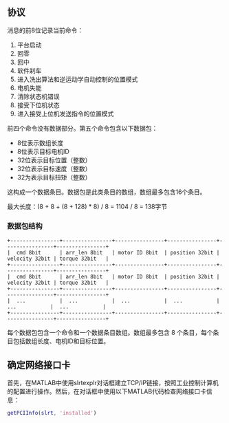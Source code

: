 ## 协议

消息的前8位记录当前命令：
1. 平台启动
2. 回零
3. 回中
4. 软件刹车
5. 进入洗出算法和逆运动学自动控制的位置模式
6. 电机失能
7. 清除状态机错误
100. 接受下位机状态
101. 进入接受上位机发送指令的位置模式

前四个命令没有数据部分。第五个命令包含以下数据包：
- 8位表示数组长度
- 8位表示目标电机ID
- 32位表示目标位置（整数）
- 32位表示目标速度（整数）
- 32为表示目标扭矩（整数）

这构成一个数据条目。数据包是此类条目的数组，数组最多包含16个条目。

最大长度：(8 + 8 + (8 + 128) * 8) / 8 = 1104 / 8 = 138字节

### 数据包结构

```plaintext
+----------------+----------------+----------------+----------------+----------------+----------------+
|  cmd 8bit      | arr_len 8bit   | motor ID 8bit  | position 32bit | velocity 32bit | torque 32bit   |
+----------------+----------------+----------------+----------------+----------------+----------------+
|  cmd 8bit      | arr_len 8bit   | motor ID 8bit  | position 32bit | velocity 32bit | torque 32bit   |
+----------------+----------------+----------------+----------------+----------------+----------------+
|  ...           |  ...           |  ...           |  ...           |  ...           |  ...           |
+----------------+----------------+----------------+----------------+----------------+----------------+
```

每个数据包包含一个命令和一个数据条目数组。数组最多包含 8 个条目，每个条目包括数组长度、电机ID和目标位置。

## 确定网络接口卡

首先，在MATLAB中使用slrtexplr对话框建立TCP/IP链接，按照工业控制计算机的配置进行操作。然后，在对话框中使用以下MATLAB代码检查网络接口卡信息：
```matlab
getPCIInfo(slrt, 'installed')
```
